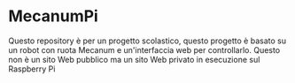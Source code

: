 # MecanumPi
Questo repository è per un progetto scolastico, questo progetto è basato su un robot con ruota Mecanum e un'interfaccia web per controllarlo. Questo non è un sito Web pubblico ma un sito Web privato in esecuzione sul Raspberry Pi

